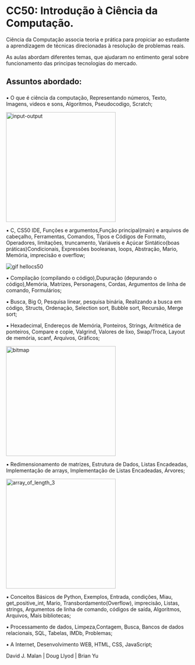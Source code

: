<h1>CC50: Introdução à Ciência da Computação.</h1>
<p> Ciência da Computação associa teoria e prática para propiciar ao estudante a aprendizagem de técnicas direcionadas à resolução de problemas reais.</p>
<p> As aulas abordam diferentes temas, que ajudaram no entimento geral sobre funcionamento das principas tecnologias do mercado. </p>

<h2>Assuntos abordado:</h2>	

<h3></h3>
<p>▪ O que é ciência da computação, Representando números, Texto, Imagens, videos e sons, Algoritmos, Pseudocodigo, Scratch;</p>

<img width="300" alt="input-output" src="https://user-images.githubusercontent.com/87573675/208311524-0968bc20-0414-4ffc-be78-7d2c3943751d.png"> 

<p>▪ C, CS50 IDE, Funções e argumentos,Função principal(main) e arquivos de cabeçalho, Ferramentas, Comandos, Tipos e Códigos de Formato, Operadores, limitações, truncamento, Variáveis e Açúcar Sintático(boas práticas)Condicionais, Expressões booleanas, loops, Abstração, Mario, Memória, imprecisão e overflow;</p>

![gif hellocs50](https://user-images.githubusercontent.com/87573675/208311216-ec7fef0e-a805-48c0-b1b6-81fb59997c70.gif) 


<p>▪ Compilação (compilando o código),Dupuração (depurando o código),Memória, Matrizes, Personagens, Cordas, Argumentos de linha de comando, Formulários;</p>

<p>▪ Busca, Big O, Pesquisa linear, pesquisa binária, Realizando a busca em código, Structs, Ordenação, Selection sort, Bubble sort, Recursão, Merge sort;</p>

<p>▪ Hexadecimal, Endereços de Memória, Ponteiros, Strings, Aritmética de ponteiros, Compare e copie, Valgrind, Valores de lixo, Swap/Troca, Layout de memória, scanf, Arquivos, Gráficos;</p>


<img width="300" alt="bitmap" src="https://user-images.githubusercontent.com/87573675/208547225-752f2ee4-950d-47bf-aa93-0550f597187e.png">

<p>▪ Redimensionamento de matrizes, Estrutura de Dados, Listas Encadeadas, Implementação de arrays, Implementação de Listas Encadeadas, Árvores; </p>

<img width="300" alt="array_of_length_3" src="https://user-images.githubusercontent.com/87573675/208547744-2403c60f-b02d-4977-82be-41a36a6228cc.png">

<p>▪ Conceitos Básicos de Python, Exemplos, Entrada, condições, Miau, get_positive_int, Mario, Transbordamento(Overflow), imprecisão, Listas, strings, Argumentos de linha de comando, códigos de saída, Algoritmos, Arquivos, Mais bibliotecas;</p>

<p>▪ Processamento de dados, Limpeza,Contagem, Busca, Bancos de dados relacionais, SQL, Tabelas, IMDb, Problemas;</p>

<p>▪ A Internet, Desenvolvimento WEB, HTML, CSS, JavaScript;</p>

<p>David J. Malan | Doug Llyod	| Brian Yu	